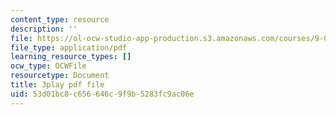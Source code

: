 ```yaml
---
content_type: resource
description: ''
file: https://ol-ocw-studio-app-production.s3.amazonaws.com/courses/9-00-introduction-to-psychology-fall-2004/53d01bc8c656646c9f9b5283fc9ac06e_10490.pdf
file_type: application/pdf
learning_resource_types: []
ocw_type: OCWFile
resourcetype: Document
title: 3play pdf file
uid: 53d01bc8-c656-646c-9f9b-5283fc9ac06e
---
```

